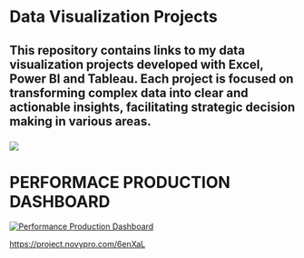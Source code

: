#   Data Visualization Projects
##  This repository contains links to my data visualization projects developed with Excel, Power BI and Tableau. Each project is focused on transforming complex data into clear and actionable insights, facilitating strategic decision making in various areas.

### [<img src="https://img.shields.io/badge/NovyPro-FF5733?style=for-the-badge&logo=databricks&logoColor=white" />](https://my.novypro.com/flavio-carrola)

# PERFORMACE PRODUCTION DASHBOARD
[![Performance Production Dashboard](https://i.ibb.co/s3L8ckS/RGA76FC.png)](https://project.novypro.com/FpLrOD)

https://project.novypro.com/6enXaL
